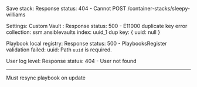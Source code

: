 
Save stack:
Response status: 404 - Cannot POST /container-stacks/sleepy-williams

Settings:
Custom Vault :
Response status: 500 - E11000 duplicate key error collection: ssm.ansiblevaults index: uuid_1 dup key: { uuid: null }

Playbook local registry:
Response status: 500 - PlaybooksRegister validation failed: uuid: Path `uuid` is required.

User log level:
Response status: 404 - User not found

---
Must resync playbook on update
